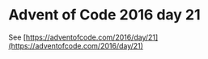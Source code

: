 # Advent of Code 2016 day 21

See [https://adventofcode.com/2016/day/21](https://adventofcode.com/2016/day/21)
